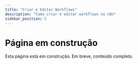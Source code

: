 ```yaml
---
title: "Criar e Editar Workflows"
description: "Como criar e editar workflows no n8n"
sidebar_position: 5
---
```


# Página em construção

Esta página está em construção. Em breve, conteúdo completo.
